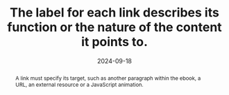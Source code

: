 ---
title: The label for each link describes its function or the nature of the content it points to.
abstract: A link must specify its target, such as another paragraph within the ebook, a URL, an external resource or a JavaScript animation.
categories:
  - Links
agrege: O4132-E040
opquast: 4 132
indiceebook: "40"
description: Rule 040
before: "039"
weight: "040"
after: "041"
actif: "1"
layout: rules
date: 2024-09-18
tags:
  - Accessibility
  - Usability
  - Trust
objectif:
  - Allow to accurately identify the nature of the link and avoid wrong actions.
  - Allow screen readers to specify explicit target
  - Improve accessibility of content to readers with disabilities.
Meo:
  - Unambiguously indicate the content of the target page of the link, the link function or its behavior, case in the link label (portion of text located between the <a href> and </a> tags or in the textual alternative of the image placed between these tags, possibly combined with text libellet).
Controle:
  - "In the source code of each text link or image link <ul> <li>Please make sure that the link label explicitly indicates the nature or function of the intended content, or the specific function of the link;</li><li>Control, in the case of image links, that the alt attribute of the image plays this role.</li> </ul> "
epubcheck: null
ace: null
humancheck: true
ReadiumGoToolkit: null
Source:
  - Opquast
Referentiel:
  - ""
steps:
  - Design
---